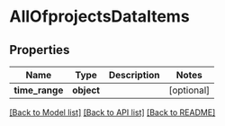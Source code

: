 # AllOfprojectsDataItems

## Properties
Name | Type | Description | Notes
------------ | ------------- | ------------- | -------------
**time_range** | **object** |  | [optional] 

[[Back to Model list]](../README.md#documentation-for-models) [[Back to API list]](../README.md#documentation-for-api-endpoints) [[Back to README]](../README.md)

